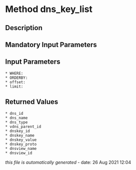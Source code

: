 # Method dns_key_list

## Description
	

## Mandatory Input Parameters

## Input Parameters
	* WHERE:
	* ORDERBY:
	* offset:
	* limit:

## Returned Values
	* dns_id
	* dns_name
	* dns_type
	* vdns_parent_id
	* dnskey_id
	* dnskey_name
	* dnskey_value
	* dnskey_proto
	* dnsview_name
	* dnsview_id


*this file is automatically generated* - date: 26 Aug 2021 12:04